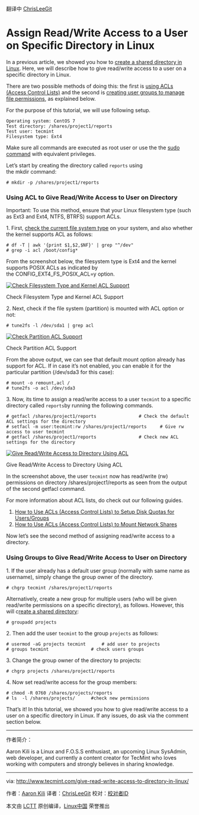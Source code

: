 翻译中 [ChrisLeeGit](https://github.com/chrisleegit)

Assign Read/Write Access to a User on Specific Directory in Linux
============================================================


In a previous article, we showed you how to [create a shared directory in Linux][3]. Here, we will describe how to give read/write access to a user on a specific directory in Linux.

There are two possible methods of doing this: the first is [using ACLs (Access Control Lists)][4] and the second is [creating user groups to manage file permissions][5], as explained below.

For the purpose of this tutorial, we will use following setup.

```
Operating system: CentOS 7
Test directory: /shares/project1/reports 
Test user: tecmint
Filesystem type: Ext4
```

Make sure all commands are executed as root user or use the the [sudo command][6] with equivalent privileges.

Let’s start by creating the directory called `reports` using the mkdir command:

```
# mkdir -p /shares/project1/reports   				
```

### Using ACL to Give Read/Write Access to User on Directory

Important: To use this method, ensure that your Linux filesystem type (such as Ext3 and Ext4, NTFS, BTRFS) support ACLs.

1. First, [check the current file system type][7] on your system, and also whether the kernel supports ACL as follows:

```
# df -T | awk '{print $1,$2,$NF}' | grep "^/dev"
# grep -i acl /boot/config*
```

From the screenshot below, the filesystem type is Ext4 and the kernel supports POSIX ACLs as indicated by the CONFIG_EXT4_FS_POSIX_ACL=y option.

[
 ![Check Filesystem Type and Kernel ACL Support](http://www.tecmint.com/wp-content/uploads/2017/03/Check-Filesystem-Type-and-Kernel-ACL-Support.png) 
][8]

Check Filesystem Type and Kernel ACL Support

2. Next, check if the file system (partition) is mounted with ACL option or not:

```
# tune2fs -l /dev/sda1 | grep acl
```
[
 ![Check Partition ACL Support](http://www.tecmint.com/wp-content/uploads/2017/03/Check-Partition-ACL-Support.png) 
][9]

Check Partition ACL Support

From the above output, we can see that default mount option already has support for ACL. If in case it’s not enabled, you can enable it for the particular partition (/dev/sda3 for this case):

```
# mount -o remount,acl /
# tune2fs -o acl /dev/sda3
```

3. Now, its time to assign a read/write access to a user `tecmint` to a specific directory called `reports`by running the following commands.

```
# getfacl /shares/project1/reports       		  # Check the default ACL settings for the directory 
# setfacl -m user:tecmint:rw /shares/project1/reports     # Give rw access to user tecmint 
# getfacl /shares/project1/reports    			  # Check new ACL settings for the directory
```
[
 ![Give Read/Write Access to Directory Using ACL](http://www.tecmint.com/wp-content/uploads/2017/03/Give-Read-Write-Access-to-Directory-Using-ACL.png) 
][10]

Give Read/Write Access to Directory Using ACL

In the screenshot above, the user `tecmint` now has read/write (rw) permissions on directory /shares/project1/reports as seen from the output of the second getfacl command.

For more information about ACL lists, do check out our following guides.

1.  [How to Use ACLs (Access Control Lists) to Setup Disk Quotas for Users/Groups][1]
2.  [How to Use ACLs (Access Control Lists) to Mount Network Shares][2]

Now let’s see the second method of assigning read/write access to a directory.

### Using Groups to Give Read/Write Access to User on Directory

1. If the user already has a default user group (normally with same name as username), simply change the group owner of the directory.

```
# chgrp tecmint /shares/project1/reports
```

Alternatively, create a new group for multiple users (who will be given read/write permissions on a specific directory), as follows. However, this will c[reate a shared directory][11]:

```
# groupadd projects
```

2. Then add the user `tecmint` to the group `projects` as follows:

```
# usermod -aG projects tecmint	    # add user to projects
# groups tecmint	            # check users groups
```

3. Change the group owner of the directory to projects:

```
# chgrp	projects /shares/project1/reports
```

4. Now set read/write access for the group members:

```
# chmod -R 0760 /shares/projects/reports
# ls  -l /shares/projects/	    #check new permissions
```

That’s it! In this tutorial, we showed you how to give read/write access to a user on a specific directory in Linux. If any issues, do ask via the comment section below.

--------------------------------------------------------------------------------


作者简介：

Aaron Kili is a Linux and F.O.S.S enthusiast, an upcoming Linux SysAdmin, web developer, and currently a content creator for TecMint who loves working with computers and strongly believes in sharing knowledge.

--------------------------------------------------------------------------------

via: http://www.tecmint.com/give-read-write-access-to-directory-in-linux/

作者：[Aaron Kili][a]
译者：[ChrisLeeGit](https://github.com/chrisleegit)
校对：[校对者ID](https://github.com/校对者ID)

本文由 [LCTT](https://github.com/LCTT/TranslateProject) 原创编译，[Linux中国](https://linux.cn/) 荣誉推出

[a]:http://www.tecmint.com/author/aaronkili/
[1]:http://www.tecmint.com/set-access-control-lists-acls-and-disk-quotas-for-users-groups/
[2]:http://www.tecmint.com/rhcsa-exam-configure-acls-and-mount-nfs-samba-shares/
[3]:http://www.tecmint.com/create-a-shared-directory-in-linux/
[4]:http://www.tecmint.com/secure-files-using-acls-in-linux/
[5]:http://www.tecmint.com/manage-users-and-groups-in-linux/
[6]:http://www.tecmint.com/sudoers-configurations-for-setting-sudo-in-linux/
[7]:http://www.tecmint.com/find-linux-filesystem-type/
[8]:http://www.tecmint.com/wp-content/uploads/2017/03/Check-Filesystem-Type-and-Kernel-ACL-Support.png
[9]:http://www.tecmint.com/wp-content/uploads/2017/03/Check-Partition-ACL-Support.png
[10]:http://www.tecmint.com/wp-content/uploads/2017/03/Give-Read-Write-Access-to-Directory-Using-ACL.png
[11]:http://www.tecmint.com/create-a-shared-directory-in-linux/
[12]:http://www.tecmint.com/author/aaronkili/
[13]:http://www.tecmint.com/10-useful-free-linux-ebooks-for-newbies-and-administrators/
[14]:http://www.tecmint.com/free-linux-shell-scripting-books/
